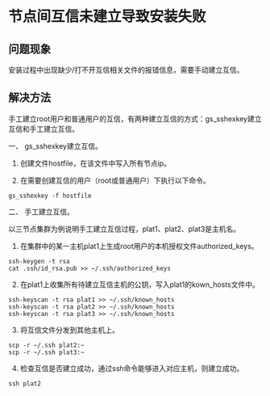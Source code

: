 # 节点间互信未建立导致安装失败

## 问题现象

安装过程中出现缺少/打不开互信相关文件的报错信息，需要手动建立互信。

## 解决方法

手工建立root用户和普通用户的互信，有两种建立互信的方式：gs_sshexkey建立互信和手工建立互信。

一、 gs_sshexkey建立互信。

1. 创建文件hostfile，在该文件中写入所有节点ip。

2. 在需要创建互信的用户（root或普通用户）下执行以下命令。

```
gs_sshexkey -f hostfile
```

二、 手工建立互信。

以三节点集群为例说明手工建立互信过程，plat1、plat2、plat3是主机名。

1. 在集群中的某一主机plat1上生成root用户的本机授权文件authorized_keys。

```
ssh-keygen -t rsa
cat .ssh/id_rsa.pub >> ~/.ssh/authorized_keys
```

2. 在plat1上收集所有待建立互信主机的公钥，写入plat1的kown_hosts文件中。

```
ssh-keyscan -t rsa plat1 >> ~/.ssh/known_hosts
ssh-keyscan -t rsa plat2 >> ~/.ssh/known_hosts
ssh-keyscan -t rsa plat3 >> ~/.ssh/known_hosts
```

3. 将互信文件分发到其他主机上。

```
scp -r ~/.ssh plat2:~
scp -r ~/.ssh plat3:~
```

4. 检查互信是否建立成功，通过ssh命令能够进入对应主机，则建立成功。

```
ssh plat2
```
